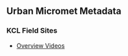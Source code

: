 ## Urban Micromet Metadata

### KCL Field Sites
-  [Overview Videos](https://suegrimmond.github.io/Video)